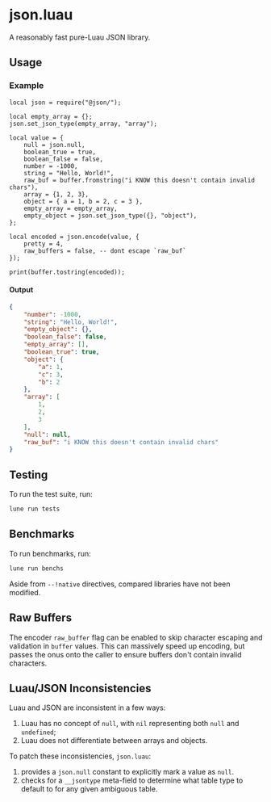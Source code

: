 # json.luau

A reasonably fast pure-Luau JSON library.

## Usage

### Example

```luau
local json = require("@json/");

local empty_array = {};
json.set_json_type(empty_array, "array");

local value = {
    null = json.null,
    boolean_true = true,
    boolean_false = false,
    number = -1000,
    string = "Hello, World!",
    raw_buf = buffer.fromstring("i KNOW this doesn't contain invalid chars"),
    array = {1, 2, 3},
    object = { a = 1, b = 2, c = 3 },
    empty_array = empty_array,
    empty_object = json.set_json_type({}, "object"),
};

local encoded = json.encode(value, {
    pretty = 4, 
    raw_buffers = false, -- dont escape `raw_buf`
});

print(buffer.tostring(encoded));
```

#### Output

```json
{
    "number": -1000,
    "string": "Hello, World!",
    "empty_object": {},
    "boolean_false": false,
    "empty_array": [],
    "boolean_true": true,
    "object": {
        "a": 1,
        "c": 3,
        "b": 2
    },
    "array": [
        1,
        2,
        3
    ],
    "null": null,
    "raw_buf": "i KNOW this doesn't contain invalid chars"
}
```

## Testing

To run the test suite, run:

```bash
lune run tests
```

## Benchmarks

To run benchmarks, run:

```bash
lune run benchs
```

Aside from `--!native` directives, compared libraries have not been modified.

## Raw Buffers

The encoder `raw_buffer` flag can be enabled to skip character escaping and
validation in `buffer` values. This can massively speed up encoding, but passes
the onus onto the caller to ensure buffers don't contain invalid characters.

## Luau/JSON Inconsistencies

Luau and JSON are inconsistent in a few ways:

1. Luau has no concept of `null`, with `nil` representing both `null` and
   `undefined`;
2. Luau does not differentiate between arrays and objects.

To patch these inconsistencies, `json.luau`:

1. provides a `json.null` constant to explicitly mark a value as `null`.
2. checks for a `__jsontype` meta-field to determine what table type to default
   to for any given ambiguous table.
